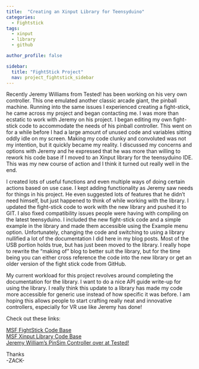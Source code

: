 ```yaml
---
title:  "Creating an Xinput Library for Teensyduino"
categories:
  - Fightstick
tags:
  - xinput
  - library
  - github

author_profile: false

sidebar:
  title: "FightStick Project"
  nav: project_fightstick_sidebar
---
```

Recently Jeremy Williams from Tested! has been working on his very own
controller. This one emulated another classic arcade giant, the pinball machine.
 Running into the same issues I experienced creating a fight-stick, he came
 across my project and began contacting me. I was more than ecstatic to work
 with Jeremy on his project. I began editing my own fight-stick code to
 accommodate the needs of his pinball controller. This went on for a while
 before I had a large amount of unused code and variables sitting oddly idle on
 my screen. Making my code clunky and convoluted was not my intention, but it
 quickly became my reality. I discussed my concerns and options with Jeremy and
 he expressed that he was more than willing to rework his code base if I moved
 to an Xinput library for the teensyduino IDE. This was my new course of action
 and I think it turned out really well in the end.

I created lots of useful functions and even multiple ways of doing certain
actions based on use case. I kept adding functionality as Jeremy saw needs for
things in his project. He even suggested lots of features that he didn’t need
himself, but just happened to think of while working with the library. I
updated the fight-stick code to work with the new library and pushed it to GIT.
I also fixed compatibility issues people were having with compiling on the
latest teensyduino. I included the new fight-stick code and a simple example in
the library and made them accessible using the Example menu option.
Unfortunately, changing the code and switching to using a library nullified a
lot of the documentation I did here in my blog posts. Most of the USB portion
holds true, but has just been moved to the library. I really hope to rewrite
the “making of” blog to better suit the library, but for the time being you can
either cross reference the code into the new library or get an older version of
the fight stick code from GitHub.

My current workload for this project revolves around completing the
documentation for the library. I want to do a nice API guide write-up for using
the library. I really think this update to a library has made my code more
accessible for generic use instead of how specific it was before. I am hoping
this allows people to start crafting really neat and innovative controllers,
especially for VR use like Jeremy has done!

Check out these links:

[MSF FightStick Code Base][fightstick-codebase]  
[MSF Xinput Library Code Base][xinput-codebase]  
[Jeremy William’s PinSim Controller over at Tested!][jw-pinsim]  



Thanks  
-ZACK-

[fightstick-codebase]: https://github.com/zlittell/MSF-FightStick
[xinput-codebase]: https://github.com/zlittell/MSF-XINPUT
[jw-pinsim]: http://www.tested.com/tech/gaming/569647-how-build-pinsim-virtual-reality-pinball-machine/
